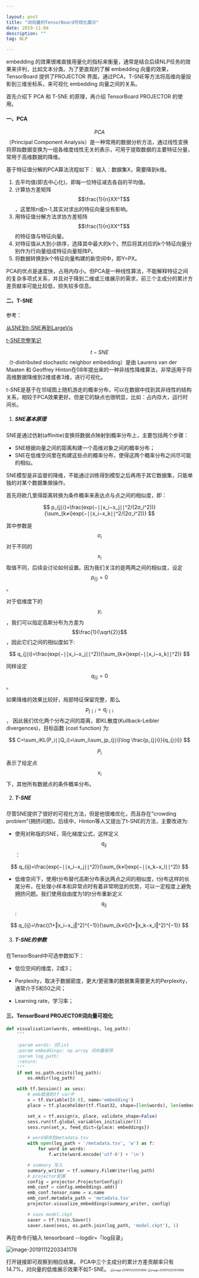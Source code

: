 ```yaml
---

layout: post
title: "词向量的TensorBoard可视化展示"
date: 2019-11-04
description: ""
tag: NLP

---
```


embedding 的效果很难直接用量化的指标来衡量，通常是结合后续NLP任务的效果来评判，比如文本分类。为了更直观的了解 embedding 向量的效果，TensorBoard 提供了PROJECTOR 界面，通过PCA，T-SNE等方法将高维向量投影到三维坐标系，来可视化 embedding 向量之间的关系。

首先介绍下 PCA 和 T-SNE 的原理，再介绍 TensorBoard PROJECTOR 的使用。

#### 一、PCA

$$PCA$$（Principal Component Analysis）是一种常用的数据分析方法，通过线性变换将原始数据变换为一组各维度线性无关的表示，可用于提取数据的主要特征分量，常用于高维数据的降维。

基于特征值分解的PCA算法流程如下：
输入：数据集X，需要降到k维。

1. 去平均值(即去中心化)，即每一位特征减去各自的平均值。
2. 计算协方差矩阵 $$\frac{1}{n}XX^T$$，这里除n或n-1,其实对求出的特征向量没有影响。
3. 用特征值分解方法求协方差矩阵 $$\frac{1}{n}XX^T$$ 的特征值与特征向量。
4. 对特征值从大到小排序，选择其中最大的k个。然后将其对应的k个特征向量分别作为行向量组成特征向量矩阵P。
5.  将数据转换到k个特征向量构建的新空间中，即Y=PX。

PCA的优点是速度快，占用内存小。但PCA是一种线性算法，不能解释特征之间的复杂多项式关系，并且对于降到二维或三维展示的需求，前三个主成分的累计方差贡献率可能比较低，损失较多信息。



#### 二、T-SNE

参考：

[从SNE到t-SNE再到LargeVis](http://bindog.github.io/blog/2016/06/04/from-sne-to-tsne-to-largevis/)

[t-SNE完整笔记](http://www.datakit.cn/blog/2017/02/05/t_sne_full.html)

$$t-SNE$$（t-distributed stochastic neighbor embedding）是由 Laurens van der Maaten 和 Geoffrey Hinton在08年提出来的一种非线性降维算法，非常适用于将高维数据降维到2维或者3维，进行可视化。

t-SNE是基于在邻域图上随机游走的概率分布，可以在数据中找到其非线性的结构关系，相较于PCA效果更好。但是它的缺点也很明显，比如：占内存大，运行时间长。

1. ##### SNE基本原理

SNE是通过仿射(affinitie)变换将数据点映射到概率分布上，主要包括两个步骤：

- SNE根据向量之间的距离构建一个高维对象之间的概率分布；
- SNE在低维空间里在构建这些点的概率分布，使得这两个概率分布之间尽可能的相似。

SNE模型是非监督的降维，不能通过训练得到模型之后再用于其它数据集，只能单独的对某个数据集做操作。

首先将欧几里得距离转换为条件概率来表达点与点之间的相似度，即：


$$
p_{j∣i}=\frac{exp(−∣∣x_i−x_j∣∣^2/(2σ_i^2))}{\sum_{k≠i}exp(−∣∣x_i−x_k∣∣^2/(2σ_i^2))}
$$



其中参数是 $$\sigma_i$$ 对于不同的 $$x_i$$ 取值不同，后续会讨论如何设置。因为我们关注的是两两之间的相似度，设定 
$$
p_{i|i} = 0
$$
。

对于低维度下的 $$y_i$$，我们可以指定高斯分布为方差为 $$\frac{1}{\sqrt{2}}$$，因此它们之间的相似度如下:

$$
q_{j∣i}=\frac{exp(−∣∣x_i−x_j∣∣^2)}{\sum_{k≠i}exp(−∣∣x_i−x_k∣∣^2)}
$$

同样设定 
$$
q_{i|i} = 0
$$
。

如果降维的效果比较好，局部特征保留完整，那么 $$p_{j∣i} = q_{j∣i}$$， 因此我们优化两个分布之间的距离，即KL散度(Kullback-Leibler divergences)，目标函数 (cost function) 为:



$$
C=\sum_iKL(P_i∣∣Q_i)=\sum_i\sum_jp_{j∣i}\log \frac{p_{j∣i}}{q_{j∣i}}
$$



$$P_i$$ 表示了给定点 $$x_i$$ 下，其他所有数据点的条件概率分布。

2. ##### T-SNE

尽管SNE提供了很好的可视化方法，但是他很难优化，而且存在”crowding problem”(拥挤问题)。后续中，Hinton等人又提出了t-SNE的方法，主要改进为:

- 使用对称版的SNE，简化梯度公式，这样定义 $$q_{ij}$$ ：


$$
q_{ij}=\frac{exp(−∣∣x_i−x_j∣∣^2)}{\sum_{k≠l}exp(−∣∣x_k−x_l∣∣^2)}
$$


- 低维空间下，使用t分布替代高斯分布表达两点之间的相似度，t分布这样的长尾分布，在处理小样本和异常点时有着非常明显的优势，可以一定程度上避免拥挤问题。我们使用自由度为1的t分布重新定义 $$q_{ij}$$ :


$$
q_{ij}=\frac{(1+‖x_i−x_j‖^2)^{−1}}{\sum_{k≠l}(1+‖x_k−x_l‖^2)^{−1}}
$$


3. ##### T-SNE的参数

在TensorBoard中可选参数如下：

- 低位空间的维度，2或3；

- Perplexity，取决于数据密度，更大/更密集的数据集需要更大的Perplexity，通常介于5和50之间；

- Learning rate，学习率；

  

#### 三、TensorBoard PROJECTOR词向量可视化

```python
def visualisation(words, embeddings, log_path):
    """
    
    :param words: 词list
    :param embeddings: np.array 词向量矩阵
    :param log_path: 
    :return: 
    """
    if not os.path.exists(log_path):
        os.mkdir(log_path)

    with tf.Session() as sess:
        # emb赋值到tf var中
        x = tf.Variable([0.0], name='embedding')
        place = tf.placeholder(tf.float32, shape=[len(words), len(embeddings[0])])

        set_x = tf.assign(x, place, validate_shape=False)
        sess.run(tf.global_variables_initializer())
        sess.run(set_x, feed_dict={place: embeddings})

        # word保存到metadata.tsv
        with open(log_path + '/metadata.tsv', 'w') as f:
            for word in words:
                f.write(word.encode('utf-8') + '\n')

        # summary 写入
        summary_writer = tf.summary.FileWriter(log_path)
        # projector配置
        config = projector.ProjectorConfig()
        emb_conf = config.embeddings.add()
        emb_conf.tensor_name = x.name
        emb_conf.metadata_path = 'metadata.tsv'
        projector.visualize_embeddings(summary_writer, config)

        # save model.ckpt
        saver = tf.train.Saver()
        saver.save(sess, os.path.join(log_path, 'model.ckpt'), 1)
```

再在命令行输入 tensorboard --logdir=「log目录」

![image-20191112203341178](https://github.com/BaiJingting/baijingting.github.io/blob/master/images/posts/image-20191112203341178.png?raw=true)

打开链接即可观察到相应结果。
PCA中三个主成分的累计方差贡献率只有14.7%，对向量的低维展示效果不如T-SNE。
<img src="https://github.com/BaiJingting/baijingting.github.io/blob/master/images/posts/0c544970e640027a059cb91f2.png?raw=true" alt="image-20191112203513856" style="zoom:50%;" />
<img src="https://github.com/BaiJingting/baijingting.github.io/blob/master/images/posts/1a11bacae1a731a4b9141855e.png?raw=true" alt="image-20191112203513856" style="zoom:50%;" />
